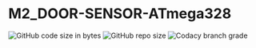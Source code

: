 # M2_DOOR-SENSOR-ATmega328

![GitHub code size in bytes](https://img.shields.io/github/languages/code-size/appumohanan/M2_DOOR-SENSOR-ATmega328)  ![GitHub repo size](https://img.shields.io/github/repo-size/appumohanan/M2_DOOR-SENSOR-ATmega328)     ![Codacy branch grade](https://img.shields.io/codacy/grade/16c8ff279d8147eca05765ed3dfde3be/main?logo=Github)



